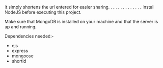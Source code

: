 It simply shortens the url entered for easier sharing.
.
.
.
.
.
.
.
.
.
.
.
.
.
Install NodeJS before executing this project.

Make sure that MongoDB is installed on your machine and that the server is up and running.

Dependencies needed:-
- ejs
- express
- mongoose
- shortid

